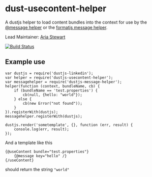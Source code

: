 dust-usecontent-helper
======================

A dustjs helper to load content bundles into the context for use by the [@message helper] or the [formatjs message helper].

Lead Maintainer: [Aria Stewart]

[![Build Status]][travis]

Example use
-----------

```
var dustjs = require('dustjs-linkedin');
var helper = require('dustjs-usecontent-helper');
var messagehelper = require('dustjs-message-helper');
helper(function (context, bundleName, cb) {
    if (bundleName == 'test.properties') {
        cb(null, {hello: "world"});
    } else {
        cb(new Error("not found"));
    }
}).registerWith(dustjs);
messagehelper.registerWith(dustjs);

dustjs.render('sometemplate', {}, function (err, result) {
    console.log(err, result);
});
```

And a template like this

```
{@useContent bundle="test.properties"}
    {@message key="hello" /}
{/useContent}
```

should return the string `"world"`

[@message helper]: https://github.com/krakenjs/dust-message-helper
[formatjs message helper]: http://formatjs.io/dust/
[Aria Stewart]: https://github.com/aredridel
[travis]: https://travis-ci.org/krakenjs/dust-usecontent-helper
[Build Status]: https://travis-ci.org/krakenjs/dust-usecontent-helper.svg?branch=master
